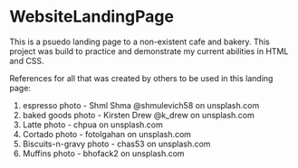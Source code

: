 # WebsiteLandingPage

This is a psuedo landing page to a non-existent cafe and bakery. This project was build to practice and demonstrate my current abilities in HTML and CSS.

References for all that was created by others to be used in this landing page:
1. espresso photo - Shml Shma @shmulevich58 on unsplash.com
2. baked goods photo - Kirsten Drew @k_drew on unsplash.com
3. Latte photo - chpua on unsplash.com
4. Cortado photo - fotolgahan on unsplash.com
5. Biscuits-n-gravy photo - chas53 on unsplash.com
6. Muffins photo - bhofack2 on unsplash.com